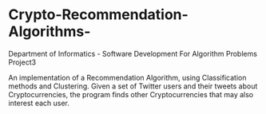 # Crypto-Recommendation-Algorithms-
Department of Informatics - Software Development For Algorithm Problems Project3 

An implementation of a Recommendation Algorithm, using Classification methods and Clustering.
Given a set of Twitter users and their tweets about Cryptocurrencies, the program finds other Cryptocurrencies
that may also interest each user.
